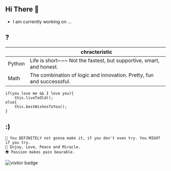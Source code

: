 


## Hi There 👋

 - I am currently working on ...



## ?

|        |  chracteristic                                                                        |
|--------|---------------------------------------------------------------------------------------|  
| Python |  Life is short~~~ Not the fastest, but supportive, smart, and honest.                 |  
|  Math  |  The combination of logic and innovation. Pretty, fun and successsful.                | 


    if(you love me && I love you){ 
        this.liveToOld();
    else{
        this.bestWishesToYou();   
    }



## :)
    🎯 You DEFINITELY not gonna make it, if you don't even try. You MIGHT if you try. 
    🌈 Enjoy, Love, Peace and Miracle.
    👽 Passion makes pain bearable.

![visitor badge](https://visitor-badge.glitch.me/badge?page_id=ouerxiao.visitor-badge)

